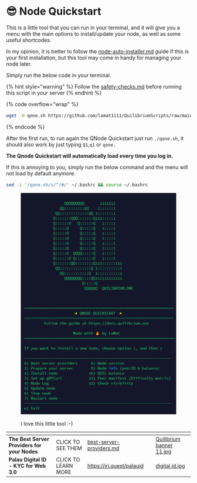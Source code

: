 # 😎 Node Quickstart

This is a little tool that you can run in your terminal, and it will give you a menu with the main options to install/update your node, as well as some useful shortcodes.

In my opinion, it is better to follow the [node-auto-installer.md](node-auto-installer.md "mention") guide if this is your first installation, but this tool may come in handy for managing your node later.

Simply run the below code in your terminal.

{% hint style="warning" %}
Follow the [safety-checks.md](safety-checks.md "mention") before running this script in your server
{% endhint %}

{% code overflow="wrap" %}
```bash
wget -O qone.sh https://github.com/lamat1111/QuilibriumScripts/raw/main/qone.sh && chmod +x qone.sh && ./qone.sh
```
{% endcode %}

After the first run, to run again the QNode Quickstart just run `./qone.sh`, it should also work by just typing `Q1`,`q1` or `qone.`

**The Qnode Quickstart will automatically load every time you log in.**

If this is annoying to you, simply run the below command and the menu will not load by default anymore.

```bash
sed -i '/qone.sh/s/^/#/' ~/.bashrc && source ~/.bashrc
```

<figure><img src=".gitbook/assets/qone_qucikstart_screenshot (1).png" alt=""><figcaption><p>I love this little tool :-)</p></figcaption></figure>

<table data-card-size="large" data-column-title-hidden data-view="cards" data-full-width="false"><thead><tr><th></th><th></th><th data-hidden data-card-target data-type="content-ref"></th><th data-hidden></th><th data-hidden data-card-cover data-type="files"></th></tr></thead><tbody><tr><td><strong>The Best Server Providers for your Nodes</strong></td><td>CLICK TO SEE THEM</td><td><a href="best-server-providers.md">best-server-providers.md</a></td><td></td><td><a href=".gitbook/assets/Quilibrium banner 11.jpg">Quilibrium banner 11.jpg</a></td></tr><tr><td><strong>Palau Digital ID - KYC for Web 3.0</strong></td><td>CLICK TO LEARN MORE</td><td><a href="https://iri.quest/palauid">https://iri.quest/palauid</a></td><td></td><td><a href=".gitbook/assets/digital id.jpg">digital id.jpg</a></td></tr></tbody></table>
